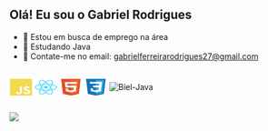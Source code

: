 ## Olá! Eu sou o Gabriel Rodrigues



- 🔭 Estou em busca de emprego na área
- 🌱 Estudando Java 
- 💬 Contate-me no email: gabrielferreirarodrigues27@gmail.com

<div style="display: inline_block"><br>
  <img align="center" alt="Biel-Js" height="30" width="40" src="https://raw.githubusercontent.com/devicons/devicon/master/icons/javascript/javascript-plain.svg">
  <img align="center" alt="Biel-React" height="30" width="40" src="https://raw.githubusercontent.com/devicons/devicon/master/icons/react/react-original.svg">
  <img align="center" alt="Biel-HTML" height="30" width="40" src="https://raw.githubusercontent.com/devicons/devicon/master/icons/html5/html5-original.svg">
  <img align="center" alt="Biel-CSS" height="30" width="40" src="https://raw.githubusercontent.com/devicons/devicon/master/icons/css3/css3-original.svg">
  <img align ="center" alt="Biel-Java" height="30" widht="40" src="https://cdn.jsdelivr.net/gh/devicons/devicon@latest/icons/java/java-original.svg" />
          
</div>

##


<div> 
  <a href="www.linkedin.com/in/gabriel-ferreira-rodrigues-546126287" target="_blank"><img src="https://img.shields.io/badge/-LinkedIn-%230077B5?style=for-the-badge&logo=linkedin&logoColor=white" target="_blank"></a> 
  
</div>
